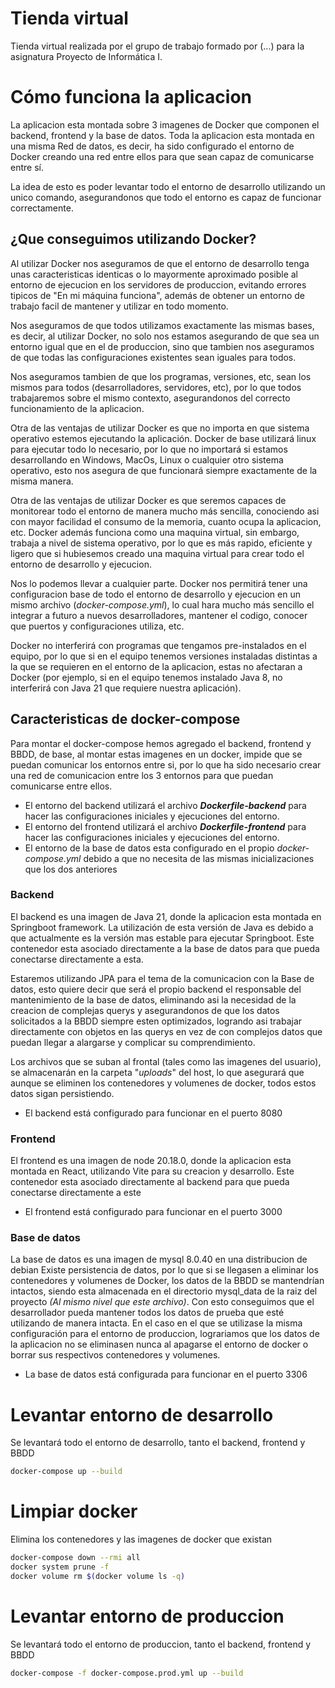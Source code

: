 # Tienda virtual
Tienda virtual realizada por el grupo de trabajo formado por (...) para la asignatura Proyecto de Informática I.

# Cómo funciona la aplicacion
La aplicacion esta montada sobre 3 imagenes de Docker que componen el backend, frontend y la base de datos.
Toda la aplicacion esta montada en una misma Red de datos, es decir, ha sido configurado el entorno de Docker creando una red entre ellos para que sean capaz de comunicarse entre sí.

La idea de esto es poder levantar todo el entorno de desarrollo utilizando un unico comando, asegurandonos que todo el entorno es capaz de funcionar correctamente.

## ¿Que conseguimos utilizando Docker?
Al utilizar Docker nos aseguramos de que el entorno de desarrollo tenga unas caracteristicas identicas o lo mayormente aproximado posible al entorno de ejecucion en los servidores de produccion, evitando errores tipicos de "En mi máquina funciona", además de obtener un entorno de trabajo facil de mantener y utilizar en todo momento.

Nos aseguramos de que todos utilizamos exactamente las mismas bases, es decir, al utilizar Docker, no solo nos estamos asegurando de que sea un entorno igual que en el de produccion, sino que tambien nos aseguramos de que todas las configuraciones existentes sean iguales para todos.

Nos aseguramos tambien de que los programas, versiones, etc, sean los mismos para todos (desarrolladores, servidores, etc), por lo que todos trabajaremos sobre el mismo contexto, asegurandonos del correcto funcionamiento de la aplicacion.

Otra de las ventajas de utilizar Docker es que no importa en que sistema operativo estemos ejecutando la aplicación. Docker de base utilizará linux para ejecutar todo lo necesario, por lo que no importará si estamos desarrollando en Windows, MacOs, Linux o cualquier otro sistema operativo, esto nos asegura de que funcionará siempre exactamente de la misma manera.

Otra de las ventajas de utilizar Docker es que seremos capaces de monitorear todo el entorno de manera mucho más sencilla, conociendo asi con mayor facilidad el consumo de la memoria, cuanto ocupa la aplicacion, etc.
Docker además funciona como una maquina virtual, sin embargo, trabaja a nivel de sistema operativo, por lo que es más rapido, eficiente y ligero que si hubiesemos creado una maquina virtual para crear todo el entorno de desarrollo y ejecucion.

Nos lo podemos llevar a cualquier parte. Docker nos permitirá tener una configuracion base de todo el entorno de desarrollo y ejecucion en un mismo archivo (_docker-compose.yml_), lo cual hara mucho más sencillo el integrar a futuro a nuevos desarrolladores, mantener el codigo, conocer que puertos y configuraciones utiliza, etc.

Docker no interferirá con programas que tengamos pre-instalados en el equipo, por lo que si en el equipo tenemos versiones instaladas distintas a la que se requieren en el entorno de la aplicacion, estas no afectaran a Docker (por ejemplo, si en el equipo tenemos instalado Java 8, no interferirá con Java 21 que requiere nuestra aplicación).

## Caracteristicas de docker-compose
Para montar el docker-compose hemos agregado el backend, frontend y BBDD, de base, al montar estas imagenes en un docker, impide que se puedan comunicar los entornos entre si, por lo que ha sido necesario crear una red de comunicacion entre los 3 entornos para que puedan comunicarse entre ellos.

- El entorno del backend utilizará el archivo **_Dockerfile-backend_** para hacer las configuraciones iniciales y ejecuciones del entorno.
- El entorno del frontend utilizará el archivo **_Dockerfile-frontend_** para hacer las configuraciones iniciales y ejecuciones del entorno.
- El entorno de la base de datos esta configurado en el propio _docker-compose.yml_ debido a que no necesita de las mismas inicializaciones que los dos anteriores

### Backend
El backend es una imagen de Java 21, donde la aplicacion esta montada en Springboot framework.
La utilización de esta versión de Java es debido a que actualmente es la versión mas estable para ejecutar Springboot.
Este contenedor esta asociado directamente a la base de datos para que pueda conectarse directamente a esta.

Estaremos utilizando JPA para el tema de la comunicacion con la Base de datos, esto quiere decir que será el propio backend el responsable del mantenimiento de la base de datos, eliminando asi la necesidad de la creacion de complejas querys y asegurandonos de que los datos solicitados a la BBDD siempre esten optimizados, logrando asi trabajar directamente con objetos en las querys en vez de con complejos datos que puedan llegar a alargarse y complicar su comprendimiento.

Los archivos que se suban al frontal (tales como las imagenes del usuario), se almacenarán en la carpeta "_uploads_" del host, lo que asegurará que aunque se eliminen los contenedores y volumenes de docker, todos estos datos sigan persistiendo.

- El backend está configurado para funcionar en el puerto 8080

### Frontend
El frontend es una imagen de node 20.18.0, donde la aplicacion esta montada en React, utilizando Vite para su creacion y desarrollo.
Este contenedor esta asociado directamente al backend para que pueda conectarse directamente a este

- El frontend está configurado para funcionar en el puerto 3000

### Base de datos
La base de datos es una imagen de mysql 8.0.40 en una distribucion de debian
Existe persistencia de datos, por lo que si se llegasen a eliminar los contenedores y volumenes de Docker, los datos de la BBDD se mantendrían intactos, siendo esta almacenada en el directorio mysql_data de la raiz del proyecto _(Al mismo nivel que este archivo)_. 
Con esto conseguimos que el desarrollador pueda mantener todos los datos de prueba que esté utilizando de manera intacta. En el caso en el que se utilizase la misma configuración para el entorno de produccion, lograriamos que los datos de la aplicacion no se eliminasen nunca al apagarse el entorno de docker o borrar sus respectivos contenedores y volumenes.

- La base de datos está configurada para funcionar en el puerto 3306

# Levantar entorno de desarrollo
Se levantará todo el entorno de desarrollo, tanto el backend, frontend y BBDD

```bash
docker-compose up --build
```

# Limpiar docker
Elimina los contenedores y las imagenes de docker que existan

```bash
docker-compose down --rmi all
docker system prune -f
docker volume rm $(docker volume ls -q)
```

# Levantar entorno de produccion
Se levantará todo el entorno de produccion, tanto el backend, frontend y BBDD

```bash
docker-compose -f docker-compose.prod.yml up --build
```